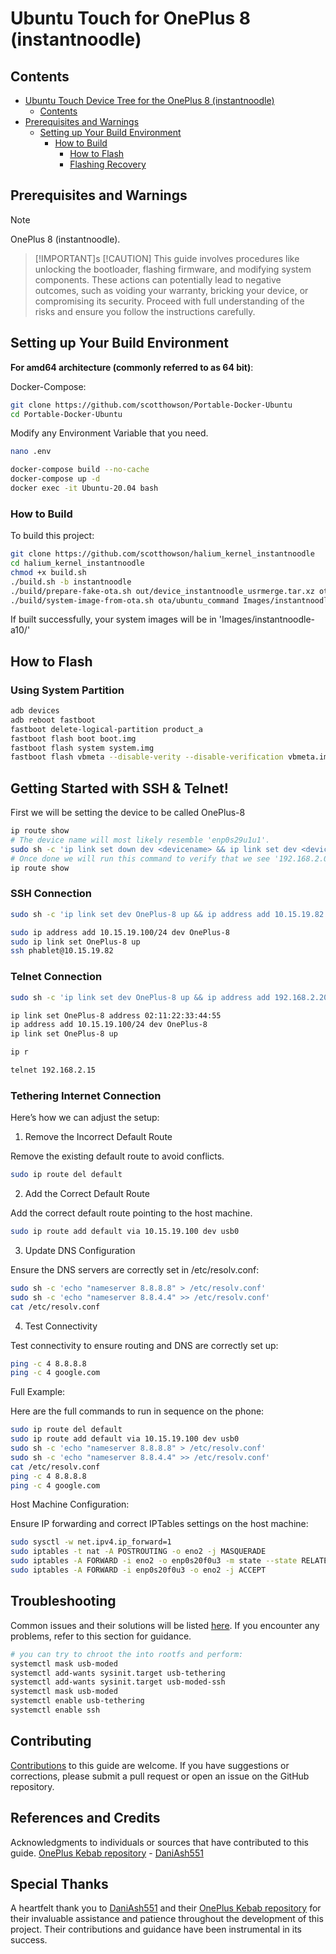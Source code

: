 # Ubuntu Touch for OnePlus 8 (instantnoodle)

## Contents
- [Ubuntu Touch Device Tree for the OnePlus 8 (instantnoodle)](#ubuntu-touch-device-tree-for-the-oneplus-8-instantnoodle)
  - [Contents](#contents)
- [Prerequisites and Warnings](#prerequisites-and-warnings)
  - [Setting up Your Build Environment](#setting-up-your-build-environment)
    - [How to Build](#how-to-build)
      - [How to Flash](#how-to-flash)
      - [Flashing Recovery](#flashing-recovery)
## Prerequisites and Warnings
> [!NOTE] 
> OnePlus 8 (instantnoodle).

> [!IMPORTANT]s
> [!CAUTION]
> This guide involves procedures like unlocking the bootloader, flashing firmware, and modifying system components. These actions can potentially lead to negative outcomes, such as voiding your warranty, bricking your device, or compromising its security. Proceed with full understanding of the risks and ensure you follow the instructions carefully.

## Setting up Your Build Environment
**For amd64 architecture (commonly referred to as 64 bit)**:

Docker-Compose:
```bash
git clone https://github.com/scotthowson/Portable-Docker-Ubuntu
cd Portable-Docker-Ubuntu
```

Modify any Environment Variable that you need.
```bash
nano .env
```

```bash
docker-compose build --no-cache                                                                                                 ─╯
docker-compose up -d
docker exec -it Ubuntu-20.04 bash
```

### How to Build

To build this project:
```bash
git clone https://github.com/scotthowson/halium_kernel_instantnoodle
cd halium_kernel_instantnoodle
chmod +x build.sh
./build.sh -b instantnoodle
./build/prepare-fake-ota.sh out/device_instantnoodle_usrmerge.tar.xz ota
./build/system-image-from-ota.sh ota/ubuntu_command Images/instantnoodle-a10
```
If built successfully, your system images will be in 'Images/instantnoodle-a10/'

## How to Flash
### Using System Partition
```bash
adb devices
adb reboot fastboot
fastboot delete-logical-partition product_a
fastboot flash boot boot.img
fastboot flash system system.img
fastboot flash vbmeta --disable-verity --disable-verification vbmeta.img
```

## Getting Started with SSH & Telnet!
First we will be setting the device to be called OnePlus-8
```bash
ip route show
# The device name will most likely resemble 'enp0s29u1u1'.
sudo sh -c 'ip link set down dev <devicename> && ip link set dev <devicename> name OnePlus-8 && ip link set up dev OnePlus-8'
# Once done we will run this command to verify that we see '192.168.2.0/24 dev OnePlus-8 proto kernel ...'
ip route show
```

### SSH Connection
```bash
sudo sh -c 'ip link set dev OnePlus-8 up && ip address add 10.15.19.82 dev OnePlus-8 && ip route add 10.15.19.100 dev OnePlus-8'

sudo ip address add 10.15.19.100/24 dev OnePlus-8
sudo ip link set OnePlus-8 up
ssh phablet@10.15.19.82
```

### Telnet Connection
```bash
sudo sh -c 'ip link set dev OnePlus-8 up && ip address add 192.168.2.20 dev OnePlus-8 && ip route add 192.168.2.15 dev OnePlus-8'

ip link set OnePlus-8 address 02:11:22:33:44:55
ip address add 10.15.19.100/24 dev OnePlus-8
ip link set OnePlus-8 up

ip r

telnet 192.168.2.15
```
### Tethering Internet Connection
Here’s how we can adjust the setup:
1. Remove the Incorrect Default Route

Remove the existing default route to avoid conflicts.

```bash
sudo ip route del default
```

2. Add the Correct Default Route

Add the correct default route pointing to the host machine.

```bash
sudo ip route add default via 10.15.19.100 dev usb0
```

3. Update DNS Configuration

Ensure the DNS servers are correctly set in /etc/resolv.conf:

```bash
sudo sh -c 'echo "nameserver 8.8.8.8" > /etc/resolv.conf'
sudo sh -c 'echo "nameserver 8.8.4.4" >> /etc/resolv.conf'
cat /etc/resolv.conf
```

4. Test Connectivity

Test connectivity to ensure routing and DNS are correctly set up:

```bash
ping -c 4 8.8.8.8
ping -c 4 google.com
```

Full Example:

Here are the full commands to run in sequence on the phone:

```bash
sudo ip route del default
sudo ip route add default via 10.15.19.100 dev usb0
sudo sh -c 'echo "nameserver 8.8.8.8" > /etc/resolv.conf'
sudo sh -c 'echo "nameserver 8.8.4.4" >> /etc/resolv.conf'
cat /etc/resolv.conf
ping -c 4 8.8.8.8
ping -c 4 google.com
```

Host Machine Configuration:

Ensure IP forwarding and correct IPTables settings on the host machine:
```bash
sudo sysctl -w net.ipv4.ip_forward=1
sudo iptables -t nat -A POSTROUTING -o eno2 -j MASQUERADE
sudo iptables -A FORWARD -i eno2 -o enp0s20f0u3 -m state --state RELATED,ESTABLISHED -j ACCEPT
sudo iptables -A FORWARD -i enp0s20f0u3 -o eno2 -j ACCEPT
```

## Troubleshooting
Common issues and their solutions will be listed [here](https://docs.ubports.com/en/latest/porting/configure_test_fix/index.html). If you encounter any problems, refer to this section for guidance.

```bash
# you can try to chroot the into rootfs and perform:
systemctl mask usb-moded
systemctl add-wants sysinit.target usb-tethering
systemctl add-wants sysinit.target usb-moded-ssh
systemctl mask usb-moded
systemctl enable usb-tethering
systemctl enable ssh
```


## Contributing
[Contributions](https://docs.ubports.com/en/latest/contribute/index.html) to this guide are welcome. If you have suggestions or corrections, please submit a pull request or open an issue on the GitHub repository.

## References and Credits
Acknowledgments to individuals or sources that have contributed to this guide.
[OnePlus Kebab repository](https://gitlab.com/DaniAsh551/oneplus-kebab) - [DaniAsh551](https://gitlab.com/DaniAsh551)

## Special Thanks
A heartfelt thank you to [DaniAsh551](https://gitlab.com/DaniAsh551) and their [OnePlus Kebab repository](https://gitlab.com/DaniAsh551/oneplus-kebab) for their invaluable assistance and patience throughout the development of this project. Their contributions and guidance have been instrumental in its success.
